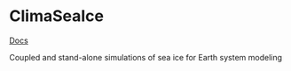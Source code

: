 # ClimaSeaIce

[Docs](https://clima.github.io/ClimaSeaIceDocumentation/dev/)

Coupled and stand-alone simulations of sea ice for Earth system modeling
